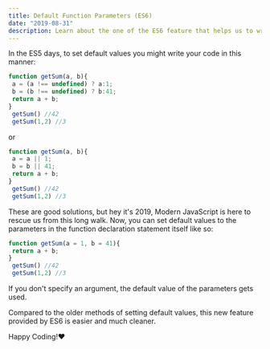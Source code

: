 ```yaml
---
title: Default Function Parameters (ES6)
date: "2019-08-31"
description: Learn about the one of the ES6 feature that helps us to write better code.
---
```



In the ES5 days, to set default values you might write your code in this manner:


```javascript
function getSum(a, b){
 a = (a !== undefined) ? a:1;
 b = (b !== undefined) ? b:41;
 return a + b;
}
 getSum() //42
 getSum(1,2) //3
```
or

```javascript
function getSum(a, b){
 a = a || 1;
 b = b || 41;
 return a + b;
}
 getSum() //42
 getSum(1,2) //3
```
These are good solutions, but hey it's 2019, Modern JavaScript is here to rescue us from this long walk. Now, you can set default values to the parameters in the function declaration statement itself like so:

```javascript
function getSum(a = 1, b = 41){
 return a + b;
}
 getSum() //42
 getSum(1,2) //3
```
If you don't specify an argument, the default value of the parameters gets used. 

Compared to the older methods of setting default values, this new feature provided by ES6 is easier and much cleaner.

Happy Coding!❤

